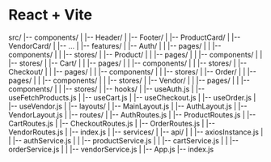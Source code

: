 # React + Vite

src/
|-- components/
|   |-- Header/
|   |-- Footer/
|   |-- ProductCard/
|   |-- VendorCard/
|   |-- ...
|
|-- features/
|   |-- Auth/
|   |   |-- pages/
|   |   |-- components/
|   |   |-- stores/
|   |-- Product/
|   |   |-- pages/
|   |   |-- components/
|   |   |-- stores/
|   |-- Cart/
|   |   |-- pages/
|   |   |-- components/
|   |   |-- stores/
|   |-- Checkout/
|   |   |-- pages/
|   |   |-- components/
|   |   |-- stores/
|   |-- Order/
|   |   |-- pages/
|   |   |-- components/
|   |   |-- stores/
|   |-- Vendor/
|   |   |-- pages/
|   |   |-- components/
|   |   |-- stores/
|
|-- hooks/
|   |-- useAuth.js
|   |-- useFetchProducts.js
|   |-- useCart.js
|   |-- useCheckout.js
|   |-- useOrder.js
|   |-- useVendor.js
|
|-- layouts/
|   |-- MainLayout.js
|   |-- AuthLayout.js
|   |-- VendorLayout.js
|
|-- routes/
|   |-- AuthRoutes.js
|   |-- ProductRoutes.js
|   |-- CartRoutes.js
|   |-- CheckoutRoutes.js
|   |-- OrderRoutes.js
|   |-- VendorRoutes.js
|   |-- index.js
|
|-- services/
|   |-- api/
|   |   |-- axiosInstance.js
|   |   |-- authService.js
|   |   |-- productService.js
|   |   |-- cartService.js
|   |   |-- orderService.js
|   |   |-- vendorService.js
|
|-- App.js
|-- index.js

